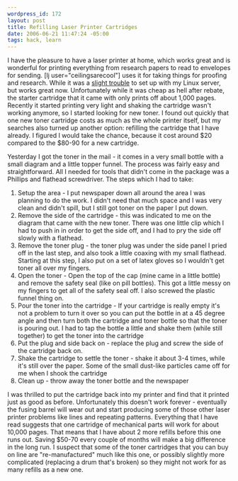 ```yaml
--- 
wordpress_id: 172
layout: post
title: Refilling Laser Printer Cartridges
date: 2006-06-21 11:47:24 -05:00
tags: hack, learn
---
```

I have the pleasure to have a laser printer at home, which works great and is wonderful for printing everything from research papers to read to envelopes for sending.  [lj user="ceilingsarecool"] uses it for taking things for proofing and research.  While it was a <a href="http://base0.net/archives/32-Getting-a-Samsung-ML-2010-to-work-in-Debian-Linux-amd64x86_64.html">slight trouble</a> to set up with my Linux server, but works great now.  Unfortunately while it was cheap as hell after rebate, the starter cartridge that it came with only prints off about 1,000 pages.   Recently it started printing very light and shaking the cartridge wasn't working anymore, so I started looking for new toner.  I found out quickly that one new toner cartridge costs as much as the whole printer itself, but my searches also turned up another option:  refilling the cartridge that I have already.   I figured I would take the chance, because it cost around $20 compared to the $80-90 for a new cartridge.

Yesterday I got the toner in the mail - it comes in a very small bottle with a small diagram and a little topper funnel.  The process was fairly easy and straightforward.   All I needed for tools that didn't come in the package was a Phillips and flathead screwdriver.  The steps which I had to take:
<ol>
	<li> Setup the area - I put newspaper down all around the area I was planning to do the work.  I didn't need that much space and I was very clean and didn't spill, but I still got toner on the paper I put down.</li>
	<li> Remove the side of the cartridge - this was indicated to me on the diagram that came with the new toner.  There was one little clip which I had to push in in order to get the side off, and I had to pry the side off slowly with a flathead.</li>
	<li> Remove the toner plug - the toner plug was under the side panel I pried off in the last step, and also took a little coaxing with my small flathead.  Starting at this step, I also put on a set of latex gloves so I wouldn't get toner all over my fingers.</li>
	<li> Open the toner - Open the top of the cap (mine came in a little bottle) and remove the safety seal (like on pill bottles).  This got a little messy on my fingers to get all of the safety seal off.  I also screwed the plastic funnel thing on.</li>
	<li> Pour the toner into the cartridge - If your cartridge is really empty it's not a problem to turn it over so you can put the bottle in at a 45 degree angle and then turn both the cartridge and toner bottle so that the toner is pouring out.  I had to tap the bottle a little and shake them (while still together) to get the toner into the cartridge</li>
	<li> Put the plug and side back on - replace the plug and screw the side of the cartridge back on.</li>
	<li> Shake the cartridge to settle the toner - shake it about 3-4 times, while it's still over the paper.  Some of the small dust-like particles came off for me when I shook the cartridge</li>
	<li> Clean up - throw away the toner bottle and the newspaper</li>
</ol>
I was thrilled to put the cartridge back into my printer and find that it printed just as good as before.   Unfortunately this doesn't work forever - eventually the fusing barrel will wear out and start producing some of those other laser printer problems like lines and repeating patterns.  Everything that I have read suggests that one cartridge of mechanical parts will work for about 10,000 pages.  That means that I have about 2 more refills before this one runs out.   Saving $50-70 every couple of months will make a big difference in the long run.  I suspect that some of the toner cartridges that you can buy on line are "re-manufactured" much like this one, or possibly slightly more complicated (replacing a drum that's broken) so they might not work for as many refills as a new one.
